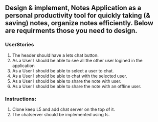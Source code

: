 ## Design & implement, Notes Application as a personal productivity tool for quickly taking (& saving) notes, organize notes efficiently. Below are requirments those you need to design.

### UserStories
1. The header should have a lets chat button. 
2. As a User I should be able to see all the other user logined in the application
2. As a User I should be able to select a user to chat.
3. As a User I should be able to chat with the selected user.
4. As a User I should be able to share the note with user.
5. As a User I should be able to share the note with an offline user.


### Instructions:
1. Clone keep L5 and add chat server on the top of it.
2. The chatserver should be implemented using ts.

